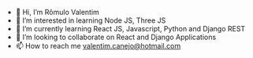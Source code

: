 - 👋 Hi, I’m Rômulo Valentim
- 👀 I’m interested in learning Node JS, Three JS
- 🌱 I’m currently learning React JS, Javascript, Python and Django REST
- 💞️ I’m looking to collaborate on React and Django Applications
- 📫 How to reach me valentim.canejo@hotmail.com

<!---
valentimcanejo/valentimcanejo is a ✨ special ✨ repository because its `README.md` (this file) appears on your GitHub profile.
You can click the Preview link to take a look at your changes.
--->
